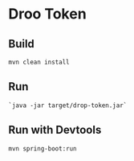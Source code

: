 # Droo Token

## Build 
 `mvn clean install`
 
## Run 
    `java -jar target/drop-token.jar`
## Run with Devtools 
   `mvn spring-boot:run` 
